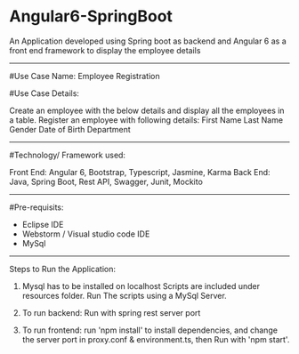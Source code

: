 # Angular6-SpringBoot
An Application developed using Spring boot as backend and Angular 6 as a front end framework to display the employee details

-----------------------------------------------------------------------------------------------------------------------------
#Use Case Name:  Employee Registration

#Use Case Details:

Create an employee with the below details and display all the employees in a table.
Register an employee with following details:
First Name
Last Name
Gender
Date of Birth
Department

--------------------------------------------------------------------------------------------------------------------------------

#Technology/ Framework used:

Front End: Angular 6, Bootstrap, Typescript, Jasmine, Karma
Back End: Java, Spring Boot, Rest API, Swagger, Junit, Mockito 


----------------------------------------------------------------------------------------------------------------------------------
#Pre-requisits:
* Eclipse IDE
* Webstorm / Visual studio code IDE
* MySql

--------------------------------------------------------------------------------------------------------------------------------
Steps to Run the Application:

1. Mysql has to be installed on localhost
   Scripts are included under resources folder. Run The scripts using a MySql Server.

2. To run backend: Run with spring rest server port

3. To run frontend: run 'npm install' to install dependencies, and change the server port in proxy.conf & environment.ts, then Run with 'npm start'.
